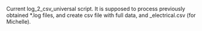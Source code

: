 Current log_2_csv_universal script.
It is supposed to process previously obtained *.log files, and create csv file with full data, and _electrical.csv (for Michelle).
